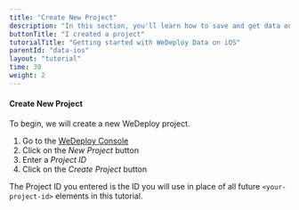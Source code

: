 ```yaml
---
title: "Create New Project"
description: "In this section, you'll learn how to save and get data on iOS using the WeDeploy Swift API Client."
buttonTitle: "I created a project"
tutorialTitle: "Getting started with WeDeploy Data on iOS"
parentId: "data-ios"
layout: "tutorial"
time: 30
weight: 2
---
```


#### Create New Project

To begin, we will create a new WeDeploy project.

1. Go to the <a href="https://console.wedeploy.com" target="_blank">WeDeploy Console</a>
2. Click on the _New Project_ button
3. Enter a _Project ID_
4. Click on the _Create Project_ button

The Project ID you entered is the ID you will use in place of all future `<your-project-id>` elements in this tutorial.
